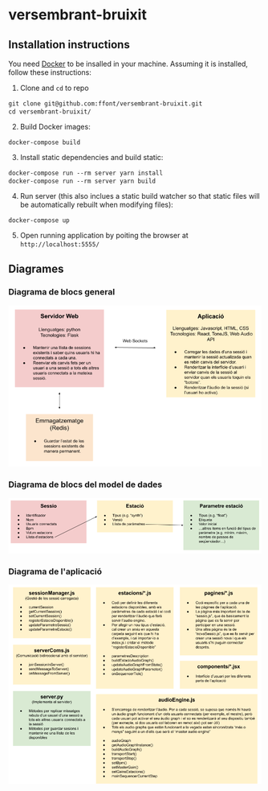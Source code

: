 # versembrant-bruixit

## Installation instructions

You need [Docker](https://www.docker.com/products/docker-desktop/) to be insalled in your machine. Assuming it is installed, follow these instructions:

1) Clone and `cd` to repo
```
git clone git@github.com:ffont/versembrant-bruixit.git
cd versembrant-bruixit/
```

2) Build Docker images:
```
docker-compose build
```

3) Install static dependencies and build static:
```
docker-compose run --rm server yarn install
docker-compose run --rm server yarn build
```

4) Run server (this also inclues a static build watcher so that static files will be automatically rebuilt when modifying files):
```
docker-compose up
```

5) Open running application by poiting the browser at `http://localhost:5555/`


## Diagrames

### Diagrama de blocs general

![alt text](_docs/Diagrama_de_blocs_general.png)


### Diagrama de blocs del model de dades

![alt text](_docs/Diagrama_de_blocs_model.png)


### Diagrama de l'aplicació

![alt text](_docs/Diagrama_aplicacio.png)
